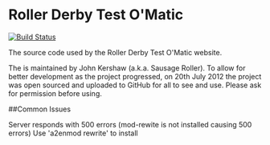 Roller Derby Test O'Matic
============

[![Build Status](https://travis-ci.org/JKershaw/RDTOM-Source.svg?branch=master)](https://travis-ci.org/JKershaw/RDTOM-Source)

The source code used by the Roller Derby Test O'Matic website.

The is maintained by John Kershaw (a.k.a. Sausage Roller). To allow for better development as the project progressed, on 20th July 2012 the project was open sourced and uploaded to GitHub for all to see and use. Please ask for permission before using.


##Common Issues

Server responds with 500 errors (mod-rewite is not installed causing 500 errors)
Use 'a2enmod rewrite' to install
